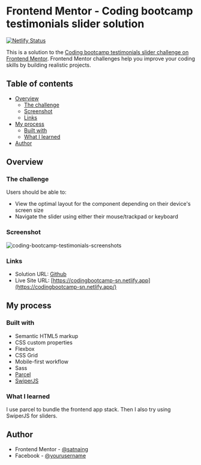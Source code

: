 # Frontend Mentor - Coding bootcamp testimonials slider solution

[![Netlify Status](https://api.netlify.com/api/v1/badges/e14c5371-2216-4d88-8993-df533fe9daa7/deploy-status)](https://app.netlify.com/sites/codingbootcamp-sn/deploys)

This is a solution to the [Coding bootcamp testimonials slider challenge on Frontend Mentor](https://www.frontendmentor.io/challenges/coding-bootcamp-testimonials-slider-4FNyLA8JL). Frontend Mentor challenges help you improve your coding skills by building realistic projects.

## Table of contents

- [Overview](#overview)
  - [The challenge](#the-challenge)
  - [Screenshot](#screenshot)
  - [Links](#links)
- [My process](#my-process)
  - [Built with](#built-with)
  - [What I learned](#what-i-learned)
- [Author](#author)

## Overview

### The challenge

Users should be able to:

- View the optimal layout for the component depending on their device's screen size
- Navigate the slider using either their mouse/trackpad or keyboard

### Screenshot

![coding-bootcamp-testimonials-screenshots](https://user-images.githubusercontent.com/53733092/126860992-0aab88f9-8fe4-4821-89ee-344c835ad1df.png)

### Links

- Solution URL: [Github](https://github.com/satnaing/frontend-mentor-challenges/tree/master/coding-bootcamp-testimonials-slider)
- Live Site URL: [https://codingbootcamp-sn.netlify.app](https://codingbootcamp-sn.netlify.app/)

## My process

### Built with

- Semantic HTML5 markup
- CSS custom properties
- Flexbox
- CSS Grid
- Mobile-first workflow
- Sass
- [Parcel](https://v2.parceljs.org/)
- [SwiperJS](https://swiperjs.com/)

### What I learned

I use parcel to bundle the frontend app stack. Then I also try using SwiperJS for sliders.

## Author

- Frontend Mentor - [@satnaing](https://www.frontendmentor.io/profile/satnaing)
- Facebook - [@yourusername](https://www.facebook.com/satnaing.dev)
